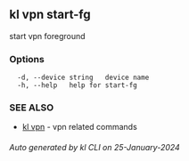 ## kl vpn start-fg

start vpn foreground



### Options

```
  -d, --device string   device name
  -h, --help   help for start-fg
```

### SEE ALSO

* [kl vpn](kl_vpn.md)  - vpn related commands

###### Auto generated by kl CLI on 25-January-2024

